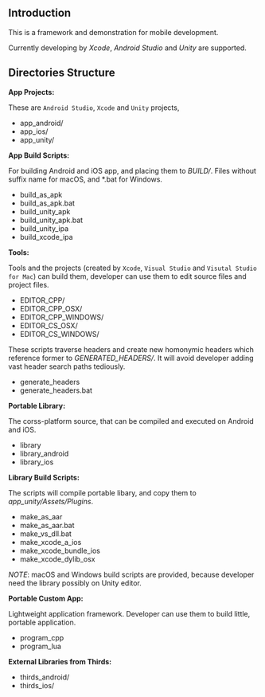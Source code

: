 ## Introduction

This is a framework and demonstration for mobile development.

Currently developing by
*Xcode*, *Android Studio* and *Unity* are supported.

## Directories Structure

**App Projects:**

These are `Android Studio`, `Xcode` and `Unity` projects,

* app_android/
* app_ios/
* app_unity/

**App Build Scripts:**

For building Android and iOS app, and placing them to *BUILD/*.
Files without suffix name for macOS, and *.bat for Windows.

* build_as_apk
* build_as_apk.bat
* build_unity_apk
* build_unity_apk.bat
* build_unity_ipa
* build_xcode_ipa

**Tools:**

Tools and the projects
(created by `Xcode`, `Visual Studio` and `Visutal Studio for Mac`)
can build them,
developer can use them to edit source files and project files.

* EDITOR_CPP/
* EDITOR_CPP_OSX/
* EDITOR_CPP_WINDOWS/
* EDITOR_CS_OSX/
* EDITOR_CS_WINDOWS/

These scripts traverse headers and create new homonymic headers
which reference former to *GENERATED_HEADERS/*.
It will avoid developer adding vast header search paths tediously.

* generate_headers
* generate_headers.bat

**Portable Library:**

The corss-platform source,
that can be compiled and executed on Android and iOS.

* library
* library_android
* library_ios

**Library Build Scripts:**

The scripts will compile portable libary,
and copy them to *app_unity/Assets/Plugins*.

* make_as_aar
* make_as_aar.bat
* make_vs_dll.bat
* make_xcode_a_ios
* make_xcode_bundle_ios
* make_xcode_dylib_osx

*NOTE*: macOS and Windows build scripts are provided,
because developer need the library possibly on Unity editor.

**Portable Custom App:**

Lightweight application framework.
Developer can use them to build little, portable application.

* program_cpp
* program_lua

**External Libraries from Thirds:**

* thirds_android/
* thirds_ios/
